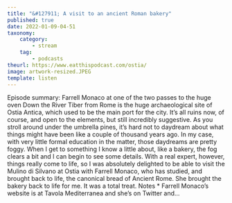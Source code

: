 ```yaml
---
title: "&#127911; A visit to an ancient Roman bakery"
published: true
date: 2022-01-09-04-51
taxonomy:
    category:
        - stream
    tag:
        - podcasts
theurl: https://www.eatthispodcast.com/ostia/
image: artwork-resized.JPEG
template: listen
---
```


Episode summary: Farrell Monaco at one of the two passes to the huge oven Down the River Tiber from Rome is the huge archaeological site of Ostia Antica, which used to be the main port for the city. It&rsquo;s all ruins now, of course, and open to the elements, but still incredibly suggestive. As you stroll around under the umbrella pines, it&rsquo;s hard not to daydream about what things might have been like a couple of thousand years ago. In my case, with very little formal education in the matter, those daydreams are pretty foggy. When I get to something I know a little about, like a bakery, the fog clears a bit and I can begin to see some details. With a real expert, however, things really come to life, so I was absolutely delighted to be able to visit the Mulino di Silvano at Ostia with Farrell Monaco, who has studied, and brought back to life, the canonical bread of Ancient Rome. She brought the bakery back to life for me. It was a total treat. Notes * Farrell Monaco&rsquo;s website is at Tavola Mediterranea and she&rsquo;s on Twitter and&hellip;
